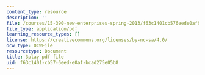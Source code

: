 ```yaml
---
content_type: resource
description: ''
file: /courses/15-390-new-enterprises-spring-2013/f63c1401cb576eede0afbcad275e05b8_NS0pxSF0Kmo.pdf
file_type: application/pdf
learning_resource_types: []
license: https://creativecommons.org/licenses/by-nc-sa/4.0/
ocw_type: OCWFile
resourcetype: Document
title: 3play pdf file
uid: f63c1401-cb57-6eed-e0af-bcad275e05b8
---
```

